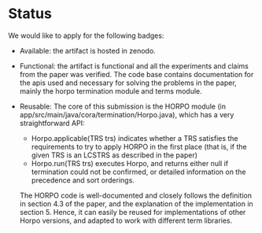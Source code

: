 # Status

We would like to apply for the following badges:

- Available:
    the artifact is hosted in zenodo.
- Functional:
    the artifact is functional and all the experiments and claims from the paper was verified.
    The code base contains documentation for the apis used and necessary for solving the problems in the paper, mainly the horpo termination module and terms module.
- Reusable:
    The core of this submission is the HORPO module (in app/src/main/java/cora/termination/Horpo.java),
    which has a very straightforward API:
    * Horpo.applicable(TRS trs)
    indicates whether a TRS satisfies the requirements to try to apply HORPO in the first place
    (that is, if the given TRS is an LCSTRS as described in the paper)
    * Horpo.run(TRS trs)
    executes Horpo, and returns either null if termination could not be confirmed, or detailed
    information on the precedence and sort orderings.

    The HORPO code is well-documented and closely follows the definition in section 4.3 of the paper,
    and the explanation of the implementation in section 5.  Hence, it can easily be reused for
    implementations of other Horpo versions, and adapted to work with different term libraries.
